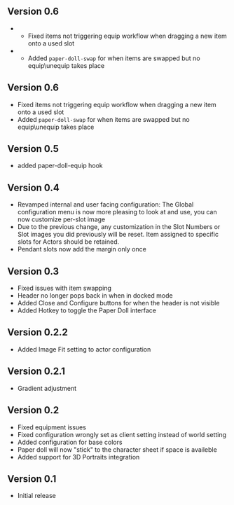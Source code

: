 ## Version 0.6
- - Fixed items not triggering equip workflow when dragging a new item onto a used slot
- - Added `paper-doll-swap` for when items are swapped but no equip\unequip takes place

## Version 0.6
- Fixed items not triggering equip workflow when dragging a new item onto a used slot
- Added `paper-doll-swap` for when items are swapped but no equip\unequip takes place

## Version 0.5
- added paper-doll-equip hook

## Version 0.4
- Revamped internal and user facing configuration: The Global configuration menu is now more pleasing to look at and use, you can now customize per-slot image
- Due to the previous change, any customization in the Slot Numbers or Slot images you did previously will be reset. Item assigned to specific slots for Actors should be retained.
- Pendant slots now add the margin only once

## Version 0.3
- Fixed issues with item swapping
- Header no longer pops back in when in docked mode
- Added Close and Configure buttons for when the header is not visible
- Added Hotkey to toggle the Paper Doll interface

## Version 0.2.2
- Added Image Fit setting to actor configuration

## Version 0.2.1
- Gradient adjustment

## Version 0.2
- Fixed equipment issues
- Fixed configuration wrongly set as client setting instead of world setting
- Added configuration for base colors
- Paper doll will now "stick" to the character sheet if space is availeble
- Added support for 3D Portraits integration

## Version 0.1
- Initial release
